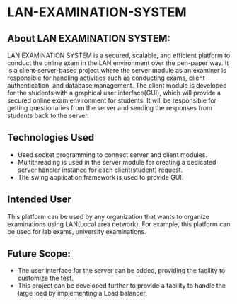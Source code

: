 # LAN-EXAMINATION-SYSTEM

## About LAN EXAMINATION SYSTEM:
LAN EXAMINATION SYSTEM is a secured, scalable, and efficient platform to conduct the online exam in the LAN environment over the pen-paper way. 
It is a client-server-based project where the server module as an examiner is responsible for handling activities such as conducting exams, client authentication, and database management.
The client module is developed for the students with a graphical user interface(GUI), which will provide a secured online exam environment for students. It will be responsible for getting questionaries from the server and sending the responses from students back to the server.

## Technologies Used
- Used socket programming to connect server and client modules.
- Multithreading is used in the server module for creating a dedicated server handler instance for each client(student) request.
- The swing application framework is used to provide GUI.

## Intended User
This platform can be used by any organization that wants to organize examinations using LAN(Local area network). For example, this platform can be used for lab exams, university examinations.

## Future Scope:
- The user interface for the server can be added, providing the facility to customize the test.
- This project can be developed further to provide a facility to handle the large load by implementing a Load balancer.
